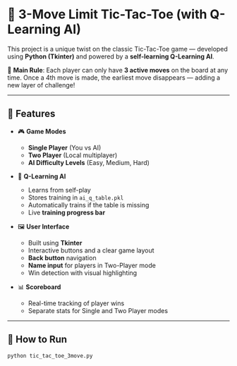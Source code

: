 # 🧠 3-Move Limit Tic-Tac-Toe (with Q-Learning AI)

This project is a unique twist on the classic Tic-Tac-Toe game — developed using **Python (Tkinter)** and powered by a **self-learning Q-Learning AI**.

🎯 **Main Rule**: Each player can only have **3 active moves** on the board at any time. Once a 4th move is made, the earliest move disappears — adding a new layer of challenge!

---

## 🚀 Features

- 🎮 **Game Modes**
  - **Single Player** (You vs AI)
  - **Two Player** (Local multiplayer)
  - **AI Difficulty Levels** (Easy, Medium, Hard)

- 🧠 **Q-Learning AI**
  - Learns from self-play
  - Stores training in `ai_q_table.pkl`
  - Automatically trains if the table is missing
  - Live **training progress bar**

- 🖼️ **User Interface**
  - Built using **Tkinter**
  - Interactive buttons and a clear game layout
  - **Back button** navigation
  - **Name input** for players in Two-Player mode
  - Win detection with visual highlighting

- 📊 **Scoreboard**
  - Real-time tracking of player wins
  - Separate stats for Single and Two Player modes

---

## 🏁 How to Run

```bash
python tic_tac_toe_3move.py
